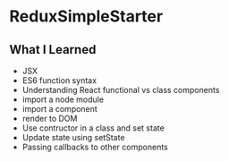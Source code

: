# ReduxSimpleStarter

## What I Learned
- JSX
- ES6 function syntax
- Understanding React functional vs class components
- import a node module
- import a component
- render to DOM
- Use contructor in a class and set state
- Update state using setState
- Passing callbacks to other components

